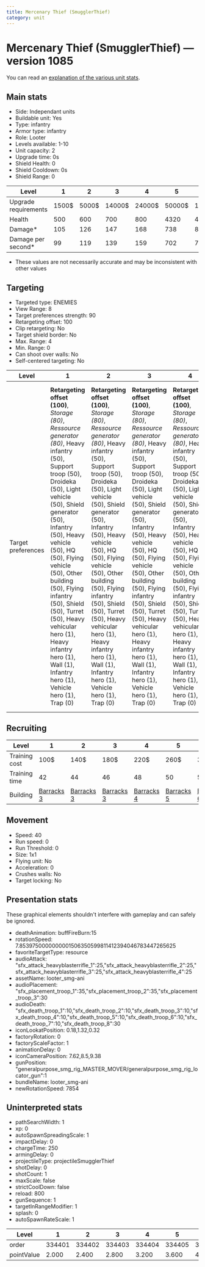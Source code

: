 ```yaml
---
title: Mercenary Thief (SmugglerThief)
category: unit
---
```


# Mercenary Thief (SmugglerThief) — version 1085

You can read an [explanation  of the various unit stats](unitexplained.md).

## Main stats

  * Side: Independant units
  * Buildable unit: Yes
  * Type: infantry
  * Armor type: infantry
  * Role: Looter
  * Levels available: 1-10
  * Unit capacity: 2
  * Upgrade time: 0s
  * Shield Health: 0
  * Shield Cooldown: 0s
  * Shield Range: 0

|Level               |1    |2    |3     |4     |5     |6      |7      |8      |9       |10      |
|--------------------|-----|-----|------|------|------|-------|-------|-------|--------|--------|
|Upgrade requirements|1500$|5000$|14000$|24000$|50000$|100000$|200000$|750000$|2000000$|4000000$|
|Health              |500  |600  |700   |800   |4320  |4800   |5280   |5760   |6240    |7200    |
|Damage*             |105  |126  |147   |168   |738   |819    |901    |983    |1065    |1229    |
|Damage per second*  |99   |119  |139   |159   |702   |779    |858    |936    |1014    |1170    |

* These values are not necessarily accurate and may be inconsistent with other values

## Targeting

  * Targeted type: ENEMIES
  * View Range: 8
  * Target preferences strength: 90
  * Retargeting offset: 100
  * Clip retargeting: No
  * Target shield border: No
  * Max. Range: 4
  * Min. Range: 0
  * Can shoot over walls: No
  * Self-centered targeting: No

|Level             |1                                                                                                                                                                                                                                                                                                                                                                                                                            |2                                                                                                                                                                                                                                                                                                                                                                                                                            |3                                                                                                                                                                                                                                                                                                                                                                                                                            |4                                                                                                                                                                                                                                                                                                                                                                                                                            |5                                                                                                                                                                                                                                                                                                                                                                                                                                |6                                                                                                                                                                                                                                                                                                                                                                                                                                |7                                                                                                                                                                                                                                                                                                                                                                                                                                |8                                                                                                                                                                                                                                                                                                                                                                                                                                |9                                                                                                                                                                                                                                                                                                                                                                                                                                |10                                                                                                                                                                                                                                                                                                                                                                                                                               |
|------------------|-----------------------------------------------------------------------------------------------------------------------------------------------------------------------------------------------------------------------------------------------------------------------------------------------------------------------------------------------------------------------------------------------------------------------------|-----------------------------------------------------------------------------------------------------------------------------------------------------------------------------------------------------------------------------------------------------------------------------------------------------------------------------------------------------------------------------------------------------------------------------|-----------------------------------------------------------------------------------------------------------------------------------------------------------------------------------------------------------------------------------------------------------------------------------------------------------------------------------------------------------------------------------------------------------------------------|-----------------------------------------------------------------------------------------------------------------------------------------------------------------------------------------------------------------------------------------------------------------------------------------------------------------------------------------------------------------------------------------------------------------------------|---------------------------------------------------------------------------------------------------------------------------------------------------------------------------------------------------------------------------------------------------------------------------------------------------------------------------------------------------------------------------------------------------------------------------------|---------------------------------------------------------------------------------------------------------------------------------------------------------------------------------------------------------------------------------------------------------------------------------------------------------------------------------------------------------------------------------------------------------------------------------|---------------------------------------------------------------------------------------------------------------------------------------------------------------------------------------------------------------------------------------------------------------------------------------------------------------------------------------------------------------------------------------------------------------------------------|---------------------------------------------------------------------------------------------------------------------------------------------------------------------------------------------------------------------------------------------------------------------------------------------------------------------------------------------------------------------------------------------------------------------------------|---------------------------------------------------------------------------------------------------------------------------------------------------------------------------------------------------------------------------------------------------------------------------------------------------------------------------------------------------------------------------------------------------------------------------------|---------------------------------------------------------------------------------------------------------------------------------------------------------------------------------------------------------------------------------------------------------------------------------------------------------------------------------------------------------------------------------------------------------------------------------|
|Target preferences|**Retargeting offset (100)**, _Storage (80)_, _Ressource generator (80)_, Heavy infantry (50), Support troop (50), Droideka (50), Light vehicle (50), Shield generator (50), Infantry (50), Heavy vehicle (50), HQ (50), Flying vehicle (50), Other building (50), Flying infantry (50), Shield (50), Turret (50), Heavy vehicular hero (1), Heavy infantry hero (1), Wall (1), Infantry hero (1), Vehicle hero (1), Trap (0)|**Retargeting offset (100)**, _Storage (80)_, _Ressource generator (80)_, Heavy infantry (50), Support troop (50), Droideka (50), Light vehicle (50), Shield generator (50), Infantry (50), Heavy vehicle (50), HQ (50), Flying vehicle (50), Other building (50), Flying infantry (50), Shield (50), Turret (50), Heavy vehicular hero (1), Heavy infantry hero (1), Wall (1), Infantry hero (1), Vehicle hero (1), Trap (0)|**Retargeting offset (100)**, _Storage (80)_, _Ressource generator (80)_, Heavy infantry (50), Support troop (50), Droideka (50), Light vehicle (50), Shield generator (50), Infantry (50), Heavy vehicle (50), HQ (50), Flying vehicle (50), Other building (50), Flying infantry (50), Shield (50), Turret (50), Heavy vehicular hero (1), Heavy infantry hero (1), Wall (1), Infantry hero (1), Vehicle hero (1), Trap (0)|**Retargeting offset (100)**, _Storage (80)_, _Ressource generator (80)_, Heavy infantry (50), Support troop (50), Droideka (50), Light vehicle (50), Shield generator (50), Infantry (50), Heavy vehicle (50), HQ (50), Flying vehicle (50), Other building (50), Flying infantry (50), Shield (50), Turret (50), Heavy vehicular hero (1), Heavy infantry hero (1), Wall (1), Infantry hero (1), Vehicle hero (1), Trap (0)|**Retargeting offset (100)**, _Storage (80)_, _Ressource generator (80)_, Heavy infantry (50), Support troop (50), Heavy vehicular hero (50), Droideka (50), Light vehicle (50), Heavy infantry hero (50), Infantry hero (50), Shield generator (50), Vehicle hero (50), Infantry (50), Heavy vehicle (50), HQ (50), Flying vehicle (50), Other building (50), Flying infantry (50), Shield (50), Turret (50), Wall (1), Trap (0)|**Retargeting offset (100)**, _Storage (80)_, _Ressource generator (80)_, Heavy infantry (50), Support troop (50), Heavy vehicular hero (50), Droideka (50), Light vehicle (50), Heavy infantry hero (50), Infantry hero (50), Shield generator (50), Vehicle hero (50), Infantry (50), Heavy vehicle (50), HQ (50), Flying vehicle (50), Other building (50), Flying infantry (50), Shield (50), Turret (50), Wall (1), Trap (0)|**Retargeting offset (100)**, _Storage (80)_, _Ressource generator (80)_, Heavy infantry (50), Support troop (50), Heavy vehicular hero (50), Droideka (50), Light vehicle (50), Heavy infantry hero (50), Infantry hero (50), Shield generator (50), Vehicle hero (50), Infantry (50), Heavy vehicle (50), HQ (50), Flying vehicle (50), Other building (50), Flying infantry (50), Shield (50), Turret (50), Wall (1), Trap (0)|**Retargeting offset (100)**, _Storage (80)_, _Ressource generator (80)_, Heavy infantry (50), Support troop (50), Heavy vehicular hero (50), Droideka (50), Light vehicle (50), Heavy infantry hero (50), Infantry hero (50), Shield generator (50), Vehicle hero (50), Infantry (50), Heavy vehicle (50), HQ (50), Flying vehicle (50), Other building (50), Flying infantry (50), Shield (50), Turret (50), Wall (1), Trap (0)|**Retargeting offset (100)**, _Storage (80)_, _Ressource generator (80)_, Heavy infantry (50), Support troop (50), Heavy vehicular hero (50), Droideka (50), Light vehicle (50), Heavy infantry hero (50), Infantry hero (50), Shield generator (50), Vehicle hero (50), Infantry (50), Heavy vehicle (50), HQ (50), Flying vehicle (50), Other building (50), Flying infantry (50), Shield (50), Turret (50), Wall (1), Trap (0)|**Retargeting offset (100)**, _Storage (80)_, _Ressource generator (80)_, Heavy infantry (50), Support troop (50), Heavy vehicular hero (50), Droideka (50), Light vehicle (50), Heavy infantry hero (50), Infantry hero (50), Shield generator (50), Vehicle hero (50), Infantry (50), Heavy vehicle (50), HQ (50), Flying vehicle (50), Other building (50), Flying infantry (50), Shield (50), Turret (50), Wall (1), Trap (0)|

## Recruiting

|Level        |1                                  |2                                  |3                                  |4                                  |5                                  |6                                  |7                                  |8                                  |9                                  |10                                  |
|-------------|-----------------------------------|-----------------------------------|-----------------------------------|-----------------------------------|-----------------------------------|-----------------------------------|-----------------------------------|-----------------------------------|-----------------------------------|------------------------------------|
|Training cost|100$                               |140$                               |180$                               |220$                               |260$                               |300$                               |340$                               |380$                               |420$                               |460$                                |
|Training time|42                                 |44                                 |46                                 |48                                 |50                                 |52                                 |54                                 |56                                 |58                                 |60                                  |
|Building     |[Barracks 3](smugglerBarracks.html)|[Barracks 3](smugglerBarracks.html)|[Barracks 3](smugglerBarracks.html)|[Barracks 4](smugglerBarracks.html)|[Barracks 5](smugglerBarracks.html)|[Barracks 6](smugglerBarracks.html)|[Barracks 7](smugglerBarracks.html)|[Barracks 8](smugglerBarracks.html)|[Barracks 9](smugglerBarracks.html)|[Barracks 10](smugglerBarracks.html)|

## Movement

  * Speed: 40
  * Run speed: 0
  * Run Threshold: 0
  * Size: 1x1
  * Flying unit: No
  * Acceleration: 0
  * Crushes walls: No
  * Target locking: No

## Presentation stats

These graphical elements shouldn't interfere with gameplay and can safely be ignored.

  * deathAnimation: buffFireBurn:15
  * rotationSpeed: 7.8539750000000001506350599811412394046783447265625
  * favoriteTargetType: resource
  * audioAttack: "sfx_attack_heavyblasterrifle_1":25,"sfx_attack_heavyblasterrifle_2":25,"sfx_attack_heavyblasterrifle_3":25,"sfx_attack_heavyblasterrifle_4":25
  * assetName: looter_smg-ani
  * audioPlacement: "sfx_placement_troop_1":35,"sfx_placement_troop_2":35,"sfx_placement_troop_3":30
  * audioDeath: "sfx_death_troop_1":10,"sfx_death_troop_2":10,"sfx_death_troop_3":10,"sfx_death_troop_4":10,"sfx_death_troop_5":10,"sfx_death_troop_6":10,"sfx_death_troop_7":10,"sfx_death_troop_8":30
  * iconLookatPosition: 0.18,1.32,0.32
  * factoryRotation: 0
  * factoryScaleFactor: 1
  * animationDelay: 0
  * iconCameraPosition: 7.62,8.5,9.38
  * gunPosition: "generalpurpose_smg_rig_MASTER_MOVER/generalpurpose_smg_rig_locator_gun":1
  * bundleName: looter_smg-ani
  * newRotationSpeed: 7854

## Uninterpreted stats

  * pathSearchWidth: 1
  * xp: 0
  * autoSpawnSpreadingScale: 1
  * impactDelay: 0
  * chargeTime: 250
  * armingDelay: 0
  * projectileType: projectileSmugglerThief
  * shotDelay: 0
  * shotCount: 1
  * maxScale: false
  * strictCoolDown: false
  * reload: 800
  * gunSequence: 1
  * targetInRangeModifier: 1
  * splash: 0
  * autoSpawnRateScale: 1

|Level     |1     |2     |3     |4     |5     |6     |7     |8     |9     |10    |
|----------|------|------|------|------|------|------|------|------|------|------|
|order     |334401|334402|334403|334404|334405|334406|334407|334408|334409|334410|
|pointValue|2.000 |2.400 |2.800 |3.200 |3.600 |4.000 |4.400 |4.800 |5.200 |6.000 |

